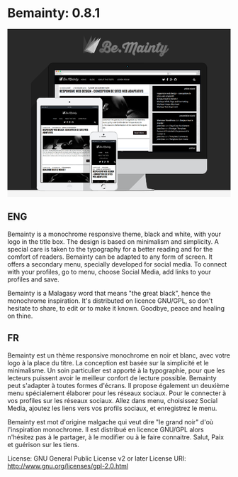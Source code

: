 Bemainty: 0.8.1
========

![Bemainty Preview](screenshot.png "Bemainty")


ENG
---
Bemainty is a monochrome responsive theme, black and white, with your logo in the title box. The design is based on minimalism and simplicity. A special care is taken to the typography for a better reading and for the comfort of readers.
Bemainty can be adapted to any form of screen. It offers a secondary menu, specially developed for social media. To connect with your profiles, go to menu, choose Social Media, add links to your profiles and save.

Bemainty is a Malagasy word that means "the great black", hence the monochrome inspiration.
It's distributed on licence GNU/GPL, so don't hesitate to share, to edit or to make it known.
Goodbye, peace and healing on thine.

FR
---

Bemainty est un thème responsive monochrome en noir et blanc, avec votre logo à la place du titre. La conception est basée sur la simplicité et le minimalisme. Un soin particulier est apporté à la typographie, pour que les lecteurs puissent avoir le meilleur confort de lecture possible. Bemainty peut s'adapter à toutes formes d'écrans. Il propose également un deuxième menu spécialement élaborer pour les réseaux sociaux. Pour le connecter à vos profiles sur les réseaux sociaux. Allez dans menu, choisissez Social Media, ajoutez les liens vers vos profils sociaux, et enregistrez le menu.

Bemainty est mot d'origine malgache qui veut dire "le grand noir" d'où l'inspiration monochrome. Il est distribué en licence GNU/GPL alors n'hésitez pas à le partager, à le modifier ou à le faire connaitre.
Salut, Paix et guérison sur les tiens.


License: GNU General Public License v2 or later
License URI: http://www.gnu.org/licenses/gpl-2.0.html
